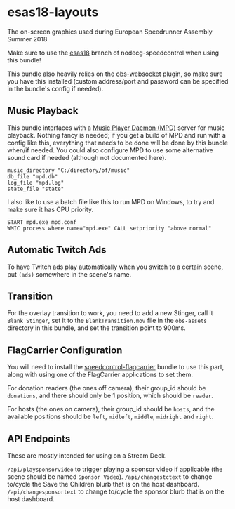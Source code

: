 # esas18-layouts
The on-screen graphics used during European Speedrunner Assembly Summer 2018

Make sure to use the [esas18](https://github.com/speedcontrol/nodecg-speedcontrol/tree/esas18) branch of nodecg-speedcontrol when using this bundle!

This bundle also heavily relies on the [obs-websocket](https://github.com/Palakis/obs-websocket) plugin, so make sure you have this installed (custom address/port and password can be specified in the bundle's config if needed).

## Music Playback
This bundle interfaces with a [Music Player Daemon (MPD)](https://www.musicpd.org/) server for music playback. Nothing fancy is needed; if you get a build of MPD and run with a config like this, everything that needs to be done will be done by this bundle when/if needed. You could also configure MPD to use some alternative sound card if needed (although not documented here).

```
music_directory "C:/directory/of/music"
db_file "mpd.db"
log_file "mpd.log"
state_file "state"
```

I also like to use a batch file like this to run MPD on Windows, to try and make sure it has CPU priority.

```
START mpd.exe mpd.conf
WMIC process where name="mpd.exe" CALL setpriority "above normal"
```

## Automatic Twitch Ads
To have Twitch ads play automatically when you switch to a certain scene, put `(ads)` somewhere in the scene's name.

## Transition
For the overlay transition to work, you need to add a new Stinger, call it `Blank Stinger`, set it to the `BlankTransition.mov` file in the `obs-assets` directory in this bundle, and set the transition point to 900ms.

## FlagCarrier Configuration
You will need to install the [speedcontrol-flagcarrier](https://github.com/speedcontrol/speedcontrol-flagcarrier) bundle to use this part, along with using one of the FlagCarrier applications to set them.

For donation readers (the ones off camera), their group_id should be `donations`, and there should only be 1 position, which should be `reader`.

For hosts (the ones on camera), their group_id should be `hosts`, and the available positions should be `left`, `midleft`, `middle`, `midright` and `right`.

## API Endpoints

These are mostly intended for using on a Stream Deck.

`/api/playsponsorvideo` to trigger playing a sponsor video if applicable (the scene should be named `Sponsor Video`).
`/api/changestctext` to change to/cycle the Save the Children blurb that is on the host dashboard.
`/api/changesponsortext` to change to/cycle the sponsor blurb that is on the host dashboard.
